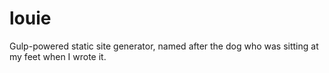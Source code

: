 # louie
Gulp-powered static site generator, named after the dog who was sitting at my feet when I wrote it.

